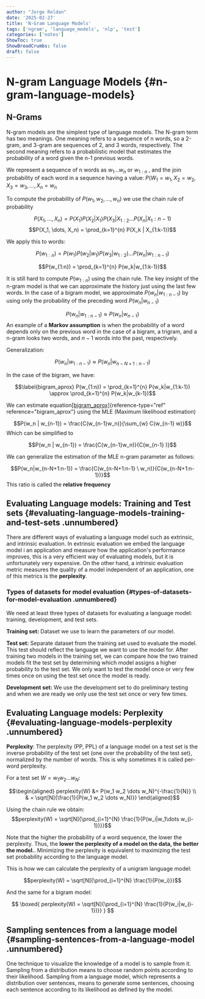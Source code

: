 ```yaml
---
author: "Jorge Roldan"
date: '2025-02-27'
title: 'N-Gram Language Models'
tags: ['ngram', 'language_models', 'nlp', 'test']
categories: ['notes']
ShowToc: true
ShowBreadCrumbs: false
draft: false
---
```


# N-gram Language Models {#n-gram-language-models}

## N-Grams
N-gram models are the simplest type of language models. The N-gram term
has two meanings. One meaning refers to a sequence of n words, so a
2-gram, and 3-gram are sequences of 2, and 3 words, respectively. The
second meaning refers to a probabilistic model that estimates the
probability of a word given the n-1 previous words.

We represent a sequence of n words as $w_1 \dots w_n$ or $w_{1:n}$ , and
the join probability of each word in a sequence having a value:
$P(W_1 = w_1, X_2=w_2, X_3=w_3, \dots, X_n = w_n$

To compute the probability of $P(w_1, w_2, \dots, w_n)$ we use the chain
rule of probability

$$P(X_1, \dots, X_n) = P(X_1) P(X_2 | X_1) P(X_3 | X_{1:2} \dots P(X_n | X_1:{n-1})$$
$$P(X_1, \dots, X_n) = \prod_{k=1}^{n} P(X_k | X_{1:k-1})$$

We apply this to words:

$$P(w_{1:n}) = P(w_1) P(w_2|w_1) P(w_3|w_{1:2}) \dots P(w_n|w_{1:n-1})$$

$$P(w_{1:n}) = \prod_{k=1}^{n} P(w_k|w_{1:k-1})$$

It is still hard to compute $P(w_{1:n})$ using the chain rule. The key
insight of the n-gram model is that we can approximate the history just
using the last few words. In the case of a bigram model, we approximate
$P(w_n  | w_{1:n-1})$ by using only the probability of the preceding
word $P(w_n|w_{n-1})$

$$P(w_n|w_{1:n-1}) \approx P(w_n|w_{n-1})$$ An example of a **Markov
assumption** is when the probability of a word depends only on the
previous word in the case of a bigram, a trigram, and a n-gram looks two
words, and $n-1$ words into the past, respectively.

Generalization:

$$P(w_n|w_{1:n-1}) \approx P(w_n|w_{n-N+1:n-1})$$

In the case of the bigram, we have:

$$\label{bigram_aprox}
    P(w_{1:n}) = \prod_{k=1}^{n} P(w_k|w_{1:k-1}) \approx  \prod_{k=1}^{n} P(w_k|w_{k-1})$$

We can estimate
equation[\[bigram_aprox\]](#bigram_aprox){reference-type="ref"
reference="bigram_aprox"} using the MLE (Maximum likelihood estimation)

$$P(w_n | w_{n-1}) = \frac{C(w_{n-1}w_n)}{\sum_{w} C(w_{n-1} w)}$$ Which
can be simplified to

$$P(w_n | w_{n-1}) = \frac{C(w_{n-1}w_n)}{C(w_{n-1} )}$$

We can generalize the estimation of the MLE n-gram parameter as follows:

$$P(w_n|w_{n-N+1:n-1}) = \frac{C(w_{n-N+1:n-1} \  w_n)}{C(w_{n-N+1:n-1})}$$
This ratio is called the **relative frequency**

## Evaluating Language models: Training and Test sets {#evaluating-language-models-training-and-test-sets .unnumbered}

There are different ways of evaluating a language model such as
extrinsic, and intrinsic evaluation. In extrinsic evaluation we embed
the language model i an application and measure how the application's
performance improves, this is a very efficient way of evaluating models,
but it is unfortunately very expensive. On the other hand, a intrinsic
evaluation metric measures the quality of a model independent of an
application, one of this metrics is the **perplexity**.

### Types of datasets for model evaluation {#types-of-datasets-for-model-evaluation .unnumbered}

We need at least three types of datasets for evaluating a language
model: training, development, and test sets.

**Training set:** Dataset we use to learn the parameters of our model.

**Test set:** Separate dataset from the training set used to evaluate
the model. This test should reflect the language we want to use the
model for. After training two models in the training set, we can compare
how the two trained models fit the test set by determining which model
assigns a higher probability to the test set. We only want to test the
model once or very few times once on using the test set once the model
is ready.

**Development set:** We use the development set to do preliminary
testing and when we are ready we only use the test set once or very few
times.

## Evaluating Language models: Perplexity {#evaluating-language-models-perplexity .unnumbered}

**Perplexity**: The perplexity (PP, PPL) of a language model on a test
set is the inverse probability of the test set (one over the probability
of the test set), normalized by the number of words. This is why
sometimes it is called per-word perplexity.

For a test set $W=w_1 w_2 \dots w_N$:

$$\begin{aligned}
perplexity(W) &= P(w_1 w_2 \dots w_N)^{-\frac{1}{N}} \\ 
& = \sqrt[N]{\frac{1}{P(w_1 w_2 \dots w_N)}}
\end{aligned}$$

Using the chain rule we obtain:
$$perplexity(W) = \sqrt[N]{\prod_{i=1}^{N} \frac{1}{P(w_i|w_1\dots w_{i-1})}}$$

Note that the higher the probability of a word sequence, the lower the
perplexity. Thus, the **lower the perplexity of a model on the data, the
better the model.**. Minimizing the perplexity is equivalent to
maximizing the test set probability according to the language model.

This is how we can calculate the perplexity of a unigram language model:

$$perplexity(W) = \sqrt[N]{\prod_{i=1}^{N} \frac{1}{P(w_i)}}$$

And the same for a bigram model:

$$
\boxed{
perplexity(W) = \sqrt[N]{\prod_{i=1}^{N} \frac{1}{P(w_i|w_{i-1})}}
}
$$

## Sampling sentences from a language model {#sampling-sentences-from-a-language-model .unnumbered}

One technique to visualize the knowledge of a model is to sample from
it. Sampling from a distribution means to choose random points according
to their likelihood. Sampling from a language model, which represents a
distribution over sentences, means to generate some sentences, choosing
each sentence according to its likelihood as defined by the model.
